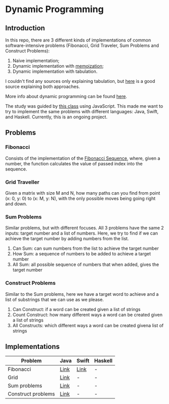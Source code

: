 # Dynamic Programming

## Introduction

In this repo, there are 3 different kinds of implementations of common software-intensive problems (Fibonacci, Grid Traveler, Sum Problems and Construct Problems):
1. Naive implementation;
2. Dynamic implementation with [memoization](https://en.wikipedia.org/wiki/Memoization);
3. Dynamic implementation with tabulation.

I couldn't find any sources only explaining tabulation, but [here](https://programming.guide/dynamic-programming-vs-memoization-vs-tabulation.html) is a good source explaining both approaches. 

More info about dynamic programming can be found [here](https://en.wikipedia.org/wiki/Dynamic_programming).

The study was guided by [this class](https://youtu.be/oBt53YbR9Kk) using JavaScript. This made me want to try to implement the same problems with different languages: Java, Swift, and Haskell. Currently, this is an ongoing project.

## Problems

### Fibonacci

Consists of the implementation of the [Fibonacci Sequence](https://en.wikipedia.org/wiki/Fibonacci_number), where, given a number, the function calculates the value of passed index into the sequence.

### Grid Traveller

Given a matrix with size M and N, how many paths can you find from point (x: 0, y: 0) to (x: M, y: N), with the only possible moves being going right and down.

### Sum Problems

Similar problems, but with different focuses. All 3 problems have the same 2 inputs: target number and a list of numbers. Here, we try to find if we can achieve the target number by adding numbers from the list.

1. Can Sum: can sum numbers from the list to achieve the target number
2. How Sum: a sequence of numbers to be added to achieve a target number
3. All Sum: all possible sequence of numbers that when added, gives the target number

### Construct Problems

Similar to the Sum problems, here we have a target word to achieve and a list of substrings that we can use as we please.

1. Can Construct: if a word can be created given a list of strings
2. Count Construct: how many different ways a word can be created given a list of strings
3. All Constructs: which different ways a word can be created givena list of strings

## Implementations

Problem | Java | Swift | Haskell
--- | --- | --- | ---
Fibonacci | [Link](https://github.com/LuizGuerra/Dynamic-Programming/blob/main/Java/src/Fibonacci.java) | [Link](https://github.com/LuizGuerra/Dynamic-Programming/blob/main/Swift/Fibonacci.swift) | -
Grid  | [Link](https://github.com/LuizGuerra/Dynamic-Programming/blob/main/Java/src/GridTraveler.java) | - | -
Sum problems | [Link](https://github.com/LuizGuerra/Dynamic-Programming/blob/main/Java/src/Sum.java) | - | -
Construct problems | [Link](https://github.com/LuizGuerra/Dynamic-Programming/blob/main/Java/src/Construct.java) | - | -
